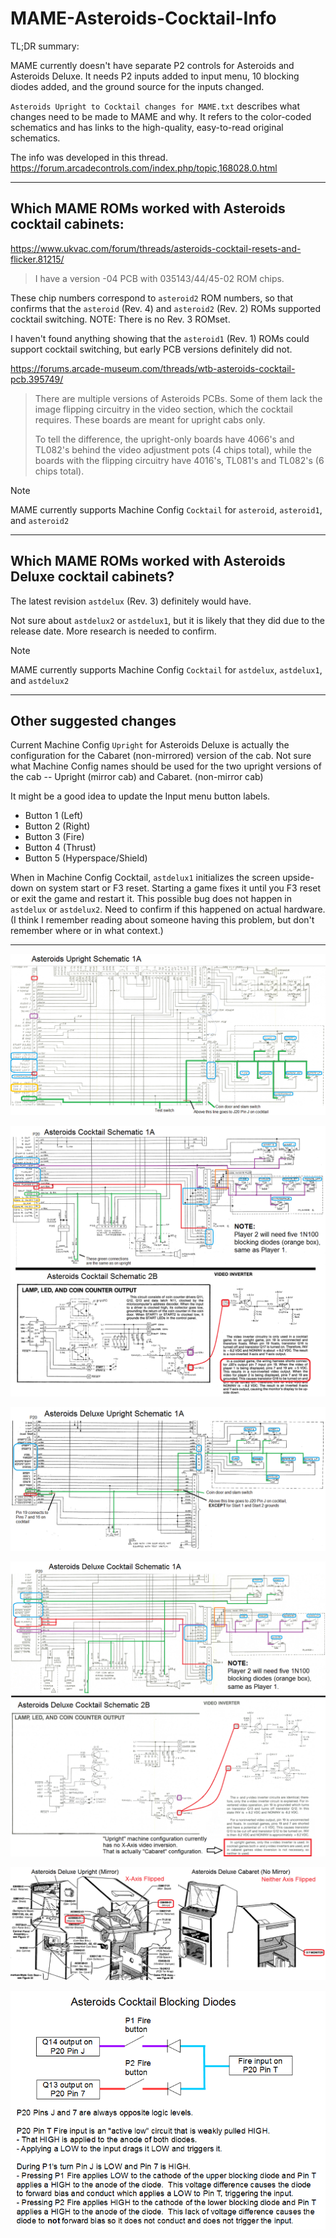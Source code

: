 # MAME-Asteroids-Cocktail-Info
TL;DR summary:

MAME currently doesn't have separate P2 controls for Asteroids and Asteroids Deluxe.  It needs P2 inputs added to input menu, 10 blocking diodes added, and the ground source for the inputs changed.

`Asteroids Upright to Cocktail changes for MAME.txt` describes what changes need to be made to MAME and why.  It refers to the color-coded schematics and has links to the high-quality, easy-to-read original schematics.

The info was developed in this thread.  https://forum.arcadecontrols.com/index.php/topic,168028.0.html

------------------------------------------

## Which MAME ROMs worked with Asteroids cocktail cabinets:

https://www.ukvac.com/forum/threads/asteroids-cocktail-resets-and-flicker.81215/

<blockquote>
I have a version -04 PCB with 035143/44/45-02 ROM chips.
</blockquote>

These chip numbers correspond to `asteroid2` ROM numbers, so that confirms that the `asteroid` (Rev. 4) and `asteroid2` (Rev. 2) ROMs supported cocktail switching. NOTE: There is no Rev. 3 ROMset.

I haven't found anything showing that the `asteroid1` (Rev. 1) ROMs could support cocktail switching, but early PCB versions definitely did not.

https://forums.arcade-museum.com/threads/wtb-asteroids-cocktail-pcb.395749/

<blockquote>
There are multiple versions of Asteroids PCBs. Some of them lack the image flipping circuitry in the video section, which the cocktail requires. These boards are meant for upright cabs only.

To tell the difference, the upright-only boards have 4066's and TL082's behind the video adjustment pots (4 chips total), while the boards with the flipping circuitry have 4016's, TL081's and TL082's (6 chips total).
</blockquote>

> [!NOTE]
MAME currently supports Machine Config `Cocktail` for `asteroid`, `asteroid1`, and `asteroid2`

---------------------------------------------

## Which MAME ROMs worked with Asteroids Deluxe cocktail cabinets?

The latest revision `astdelux` (Rev. 3) definitely would have.

Not sure about `astdelux2` or `astdelux1`, but it is likely that they did due to the release date.  More research is needed to confirm.

> [!NOTE]
MAME currently supports Machine Config `Cocktail` for `astdelux`, `astdelux1`, and `astdelux2`

----------------------------------------------

## Other suggested changes

Current Machine Config `Upright` for Asteroids Deluxe is actually the configuration for the Cabaret (non-mirrored) version of the cab.  Not sure what Machine Config names should be used for the two upright versions of the cab -- Upright (mirror cab) and Cabaret. (non-mirror cab)

It might be a good idea to update the Input menu button labels.
- Button 1 (Left)
- Button 2 (Right)
- Button 3 (Fire)
- Button 4 (Thrust)
- Button 5 (Hyperspace/Shield)

When in Machine Config Cocktail, `astdelux1` initializes the screen upside-down on system start or F3 reset.  Starting a game fixes it until you F3 reset or exit the game and restart it.  This possible bug does not happen in `astdelux` or `astdelux2`.  Need to confirm if this happened on actual hardware. (I think I remember reading about someone having this problem, but don't remember where or in what context.)

-----------------------------------------------

![Asteroids Upright Schematic](1-Asteroids-Upright-Schematic.png)

![Asteroids Cocktail Schematic](2-Asteroids-Cocktail-Schematic.png)

![Asteroids Deluxe Upright Schematic](3-Asteroids-Deluxe-Upright-Schematic.png)

![Asteroids Deluxe Cocktail Schematic](4-Asteroids-Deluxe-Cocktail-Schematic.png)

![Asteroids Deluxe Cabinets](5-Asteroids-Deluxe-Upright-(Mirror)-and-Cabaret-(No-Mirror).png)

![Blocking Diodes](Blocking-Diodes.png)
